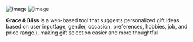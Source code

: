 ![image](https://github.com/user-attachments/assets/ade7faf7-dcc8-427d-b75a-9e74e8186465)
![image](https://github.com/user-attachments/assets/4b6a5415-ab2a-455f-af05-4152eecfa61d)

**Grace & Bliss** is a web-based tool that suggests personalized gift ideas based on user input(age, 
gender, occasion, preferences, hobbies, job, and price range.), making gift selection easier and 
more thoughtful 
